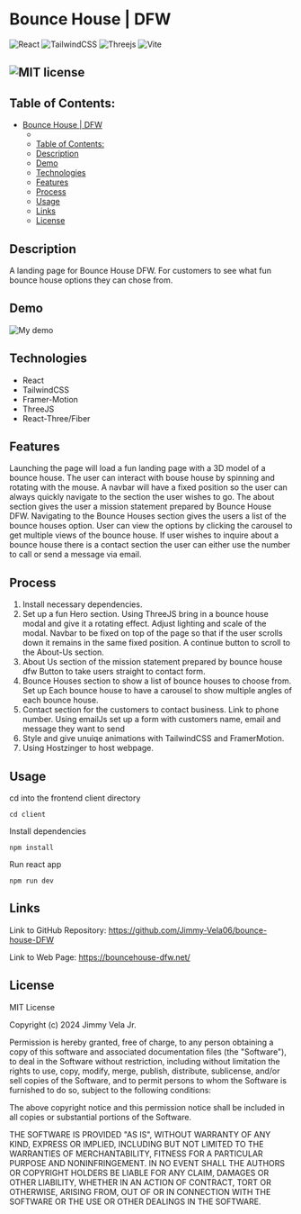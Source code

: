 # Bounce House | DFW

![React](https://img.shields.io/badge/react-%2320232a.svg?style=for-the-badge&logo=react&logoColor=%2361DAFB)
![TailwindCSS](https://img.shields.io/badge/tailwindcss-%2338B2AC.svg?style=for-the-badge&logo=tailwind-css&logoColor=white)
![Threejs](https://img.shields.io/badge/threejs-black?style=for-the-badge&logo=three.js&logoColor=white)
![Vite](https://img.shields.io/badge/vite-%23646CFF.svg?style=for-the-badge&logo=vite&logoColor=white)

## ![MIT license](https://img.shields.io/badge/License-MIT-red.svg)

## Table of Contents:

- [Bounce House | DFW](#bounce-house--dfw)
  - [](#)
  - [Table of Contents:](#table-of-contents)
  - [Description](#description)
  - [Demo](#demo)
  - [Technologies](#technologies)
  - [Features](#features)
  - [Process](#process)
  - [Usage](#usage)
  - [Links](#links)
  - [License](#license)

## Description

A landing page for Bounce House DFW. For customers to see what fun bounce house
options they can chose from.

## Demo

![My demo](./demo.gif)

## Technologies

- React
- TailwindCSS
- Framer-Motion
- ThreeJS
- React-Three/Fiber

## Features

Launching the page will load a fun landing page with a 3D model of a bounce
house. The user can interact with bouse house by spinning and rotating with the
mouse. A navbar will have a fixed position so the user can always quickly
navigate to the section the user wishes to go. The about section gives the user
a mission statement prepared by Bounce House DFW. Navigating to the Bounce
Houses section gives the users a list of the bounce houses option. User can view
the options by clicking the carousel to get multiple views of the bounce house.
If user wishes to inquire about a bounce house there is a contact section the
user can either use the number to call or send a message via email.

## Process

1. Install necessary dependencies.
2. Set up a fun Hero section. Using ThreeJS bring in a bounce house modal and
   give it a rotating effect. Adjust lighting and scale of the modal. Navbar to
   be fixed on top of the page so that if the user scrolls down it remains in
   the same fixed position. A continue button to scroll to the About-Us section.
3. About Us section of the mission statement prepared by bounce house dfw Button
   to take users straight to contact form.
4. Bounce Houses section to show a list of bounce houses to choose from. Set up
   Each bounce house to have a carousel to show multiple angles of each bounce
   house.
5. Contact section for the customers to contact business. Link to phone number.
   Using emailJs set up a form with customers name, email and message they want
   to send
6. Style and give unuiqe animations with TailwindCSS and FramerMotion.
7. Using Hostzinger to host webpage.

## Usage

cd into the frontend client directory

```
cd client
```

Install dependencies

```
npm install
```

Run react app

```
npm run dev
```

## Links

Link to GitHub Repository: https://github.com/Jimmy-Vela06/bounce-house-DFW

Link to Web Page: https://bouncehouse-dfw.net/

## License

MIT License

Copyright (c) 2024 Jimmy Vela Jr.

Permission is hereby granted, free of charge, to any person obtaining a copy of
this software and associated documentation files (the "Software"), to deal in
the Software without restriction, including without limitation the rights to
use, copy, modify, merge, publish, distribute, sublicense, and/or sell copies of
the Software, and to permit persons to whom the Software is furnished to do so,
subject to the following conditions:

The above copyright notice and this permission notice shall be included in all
copies or substantial portions of the Software.

THE SOFTWARE IS PROVIDED "AS IS", WITHOUT WARRANTY OF ANY KIND, EXPRESS OR
IMPLIED, INCLUDING BUT NOT LIMITED TO THE WARRANTIES OF MERCHANTABILITY, FITNESS
FOR A PARTICULAR PURPOSE AND NONINFRINGEMENT. IN NO EVENT SHALL THE AUTHORS OR
COPYRIGHT HOLDERS BE LIABLE FOR ANY CLAIM, DAMAGES OR OTHER LIABILITY, WHETHER
IN AN ACTION OF CONTRACT, TORT OR OTHERWISE, ARISING FROM, OUT OF OR IN
CONNECTION WITH THE SOFTWARE OR THE USE OR OTHER DEALINGS IN THE SOFTWARE.
